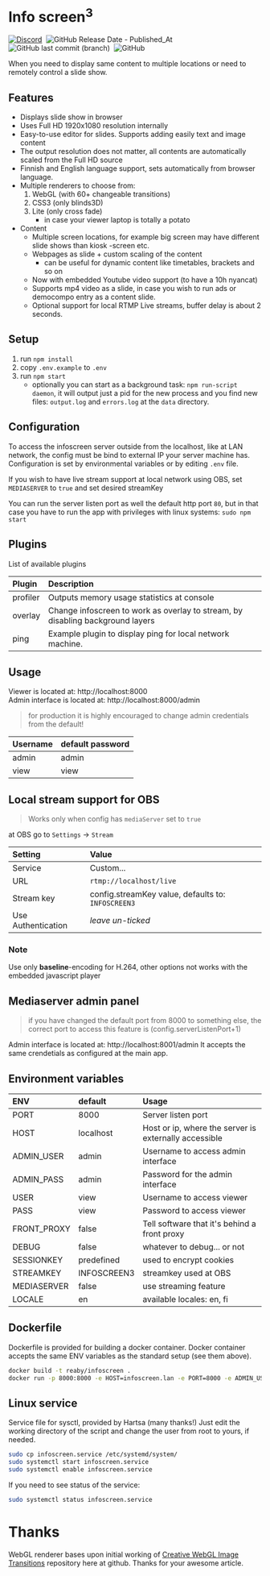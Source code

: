 # Info screen<sup>3</sup>
<a href="https://discord.gg/evoesports"><img alt="Discord" src="https://img.shields.io/discord/1173060772956479488?label=Discord&logo=discord&logoColor=fff"></a>&nbsp;
 ![GitHub Release Date - Published_At](https://img.shields.io/github/release-date/reaby/infoscreen3) &nbsp; ![GitHub last commit (branch)](https://img.shields.io/github/last-commit/reaby/infoscreen3/master)&nbsp;
 ![GitHub](https://img.shields.io/github/license/reaby/infoscreen3)

When you need to display same content to multiple locations or need to remotely control a slide show.

## Features
* Displays slide show in browser
* Uses Full HD 1920x1080 resolution internally
* Easy-to-use editor for slides. Supports adding easily text and image content
* The output resolution does not matter, all contents are automatically scaled from the Full HD source
* Finnish and English language support, sets automatically from browser language.
* Multiple renderers to choose from:
  1. WebGL (with 60+ changeable transitions)
  2. CSS3 (only blinds3D)
  3. Lite (only cross fade)
       *  in case your viewer laptop is totally a potato
* Content
  * Multiple screen locations, for example big screen may have different slide shows than kiosk -screen etc.
  * Webpages as slide + custom scaling of the content
    * can be useful for dynamic content like timetables, brackets and so on
  * Now with embedded Youtube video support (to have a 10h nyancat)
  * Supports mp4 video as a slide, in case you wish to run ads or democompo entry as a content slide.
  * Optional support for local RTMP Live streams, buffer delay is about 2 seconds.

## Setup
1. run `npm install`
2. copy `.env.example` to `.env`
3. run `npm start`
   - optionally you can start as a background task: `npm run-script daemon`, it will output just a pid for the new process and you find new files: `output.log` and `errors.log` at the `data` directory.

## Configuration

To access the infoscreen server outside from the localhost, like at LAN network, the config must be bind to external IP your server machine has. Configuration is set by environmental variables or by editing `.env` file.

If you wish to have live stream support at local network using OBS, set `MEDIASERVER` to `true` and set desired streamKey

You can run the server listen port as well the default http port `80`, but in that case you have to run the app with privileges with linux systems: `sudo npm start`

## Plugins

List of available plugins

| Plugin   | Description                                                                    |
| :------- | :----------------------------------------------------------------------------- |
| profiler | Outputs memory usage statistics at console                                     |
| overlay  | Change infoscreen to work as overlay to stream, by disabling background layers |
| ping     | Example plugin to display ping for local network machine.                      |

## Usage
Viewer is located at: http://localhost:8000<br>
Admin interface is located at: http://localhost:8000/admin<br/>

> for production it is highly encouraged to change admin credentials from the default!

| Username | default password |
| :------- | :--------------- |
| admin    | admin            |
| view     | view             |

## Local stream support for OBS
> Works only when config has `mediaServer` set to `true`

at OBS go to `Settings` -> `Stream`

| Setting            | Value                                              |
| :----------------- | :------------------------------------------------- |
| Service            | Custom...                                          |
| URL                | `rtmp://localhost/live`                            |
| Stream key         | config.streamKey value, defaults to: `INFOSCREEN3` |
| Use Authentication | *leave un-ticked*                                  |

### Note
Use only **baseline**-encoding for H.264, other options not works with the embedded javascript player

## Mediaserver admin panel
> if you have changed the default port from 8000 to something else, the correct port to access this feature is (config.serverListenPort+1)

Admin interface is located at: http://localhost:8001/admin
It accepts the same crendetials as configured at the main app.

## Environment variables
| ENV         | default     | Usage                                                 |
| :---------- | :--------   | :---------------------------------------------------- |
| PORT        | 8000        | Server listen port                                    |
| HOST        | localhost   | Host or ip, where the server is externally accessible |
| ADMIN_USER  | admin       | Username to access admin interface                    |
| ADMIN_PASS  | admin       | Password for the admin interface                      |
| USER        | view        | Username to access viewer                             |
| PASS        | view        | Password to access viewer                             |
| FRONT_PROXY | false       | Tell software that it's behind a front proxy          |
| DEBUG       | false       | whatever to debug... or not                           |
| SESSIONKEY  | predefined  | used to encrypt cookies                               |
| STREAMKEY   | INFOSCREEN3 | streamkey used at OBS                                 |
| MEDIASERVER | false       | use streaming feature                                 |
| LOCALE      | en          | available locales: en, fi                             |

## Dockerfile

Dockerfile is provided for building a docker container. Docker container accepts the same ENV variables as the standard setup (see them above).

```bash
docker build -t reaby/infoscreen .
docker run -p 8000:8000 -e HOST=infoscreen.lan -e PORT=8000 -e ADMIN_USER=admin -e ADMIN_PASS=secret --name infoscreen reaby/infoscreen
```

## Linux service

Service file for sysctl, provided by Hartsa (many thanks!)
Just edit the working directory of the script and change the user from root to yours, if needed.

```bash
sudo cp infoscreen.service /etc/systemd/system/
sudo systemctl start infoscreen.service
sudo systemctl enable infoscreen.service
```

If you need to see status of the service:

```bash
sudo systemctl status infoscreen.service
```

# Thanks
WebGL renderer bases upon initial working of [Creative WebGL Image Transitions](https://github.com/akella/webGLImageTransitions) repository here at github. Thanks for your awesome article.